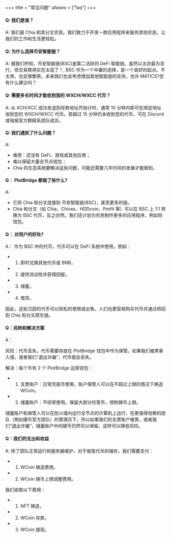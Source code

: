 +++
title = "常见问题"
aliases = ["faq"]
+++

#### Q: 我们是谁？

A: 我们是 Chia 和其分叉农民。我们致力于开发一款应用程序来服务其他农民，让我们的工作和生活更轻松。

#### Q: 为什么选择币安智能链？

A: 据我们所知，币安智能链(BSC)是第二活跃的 DeFi 智能链。虽然以太坊最为流行，但交易费用实在太高了！, BSC 作为一个中庸的选择，是一个良好的起点。不太贵，也足够繁荣。未来我们也会考虑增加其他智能链的支持，也许 MATICS?您有什么建议吗？

#### Q: 需要多长时间才能收到我的 WXCH/WXCC 代币？

A: 从 XCH/XCC 成功发送到存款地址开始计时，通常 10 分钟内即可在绑定地址收到您的 WXCH/WXCC 代币。若超过 15 分钟仍未收到您的代币，可在 Discord 或电报官方群联系团队成员。

#### Q: 我们遇到了什么问题？

A:

-   难用：还没有 DeFi、游戏或其他应用；
-   难以保留大量全节点钱包；
-   Chia 的生态系统要解决这些问题，可能还需要几年时间的发展才能做到。

#### Q： PlotBridge 都做了些什么?

A:

-   它将 Chia 和分叉连接到 币安智能链(BSC)，甚至更多的链。
-   Chia 和分叉（如 Chia、Chives、HDDcoin、Profit 等）可以在 BSC 上 1:1 转换为 BSC 代币，反之亦然。我们还计划为农民制作更多的应用程序，例如轻钱包。

#### Q： 对用户的好处?

A： 作为 BSC 中的代币，代币可以在 DeFi 系统中使用，例如：

-   1. 即时兑换其他代币或 BNB，
-   2. 提供流动性并获得回报，
-   3. 储蓄，
-   4. 借贷。

因此，这些沉寂的代币可以轻松的使用或出售。人们也更容易购买代币并通过桥回到 Chia 和分叉原生链。

#### Q：风险和解决方案

A：

风险：代币丢失。代币需要存放在 PlotBridge 钱包中作为保管。如果我们被黑客入侵，或者我们“退出诈骗”，代币就会丢失。

解决：每个币有 2 个 PlotBridge 运营钱包：

-   1. 支票账户：日常充提币使用，账户保管人可以在不超过上限的情况下铸造 WCoin。
-   2. 储蓄账户：不经常使用。保留大部分托管币，控制铸币上限。

储蓄账户和保管人可以在防火墙内运行全节点的计算机上运行，​​ 在更值得信赖的团队（例如硬币官方团队）的管理员下，所以如果我们的支票账户被黑，或者我们“退出诈骗”，储蓄账户中的硬币仍然可以保留。这样可以降低风险。

#### Q：我们的支出和收益

A:
除了团队正常运行和服务器维护，对于每笔代币的储存，我们需要支付：

-   1. WCoin 铸造费用，
-   2. WCoin 铸币上限调整费用。

我们收取以下费用：

-   1. NFT 铸造，
-   2. WCoin 存款，
-   3. WCoin 提现。
